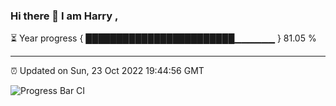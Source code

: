### Hi there 👋 I am Harry , 

⏳ Year progress { ████████████████████████▁▁▁▁▁▁ } 81.05 %

---

⏰ Updated on Sun, 23 Oct 2022 19:44:56 GMT

![Progress Bar CI](https://github.com/duykhang68/duykhang68/workflows/Progress%20Bar%20CI/badge.svg)
